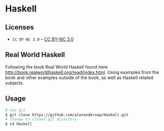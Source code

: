 # Haskell

## Licenses

* `CC BY-NC 3.0` – [CC BY-NC 3.0](https://github.com/alexandersep/LICENSE/CC.txt)

## Real World Haskell

Following the book Real World Haskell found here http://book.realworldhaskell.org/read/index.html.
Using examples from the book and other examples outside of the book, as well as Haskell related subjects.

## Usage
```bash
# Use git
$ git clone https://github.com/alexandersep/Haskell.git
# Change to cloned git directory
$ cd Haskell
```

